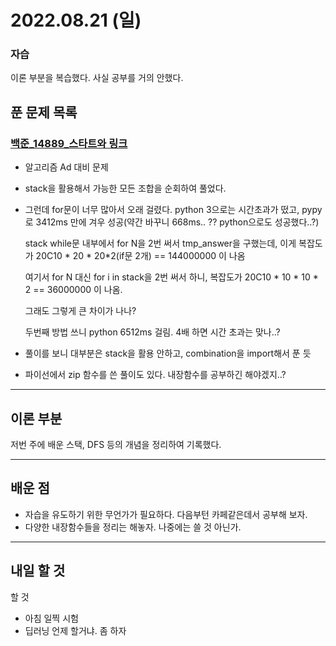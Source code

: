# 2022.08.21 (일)

### 자습

이론 부분을 복습했다. 사실 공부를 거의 안했다.

## 푼 문제 목록

### [백준\_14889\_스타트와 링크](https://www.acmicpc.net/problem/14889)

- 알고리즘 Ad 대비 문제

- stack을 활용해서 가능한 모든 조합을 순회하여 풀었다.

- 그런데 for문이 너무 많아서 오래 걸렸다. python 3으로는 시간초과가 떴고, pypy 로 3412ms 만에 겨우 성공(약간 바꾸니 668ms.. ?? python으로도 성공했다..?)

  stack while문 내부에서 for N을 2번 써서 tmp_answer을 구했는데, 이게 복잡도가 20C10 * 20 * 20*2(if문 2개) == 144000000 이 나옴

  여기서 for N 대신 for i in stack을 2번 써서 하니, 복잡도가 20C10 * 10 * 10 * 2 == 36000000 이 나옴.

  그래도 그렇게 큰 차이가 나나?

  두번째 방법 쓰니 python 6512ms 걸림. 4배 하면 시간 초과는 맞나..?

- 풀이를 보니 대부분은 stack을 활용 안하고, combination을 import해서 푼 듯

- 파이선에서 zip 함수를 쓴 풀이도 있다. 내장함수를 공부하긴 해야겠지..?

---

## 이론 부분

저번 주에 배운 스택, DFS 등의 개념을 정리하여 기록했다.

---

## 배운 점

- 자습을 유도하기 위한 무언가가 필요하다. 다음부턴 카페같은데서 공부해 보자.
- 다양한 내장함수들을 정리는 해놓자. 나중에는 쓸 것 아닌가.


---

## 내일 할 것

할 것

- 아침 일찍 시험
- 딥러닝 언제 할거냐. 좀 하자
